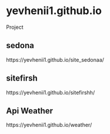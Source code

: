 # yevhenii1.github.io
Project

<h2>sedona</h2>
https://yevhenii1.github.io/site_sedonaa/

<h2>sitefirsh</h2>
https://yevhenii1.github.io/sitefirshh/


<h2>Api Weather</h2>
https://yevhenii1.github.io/weather/



